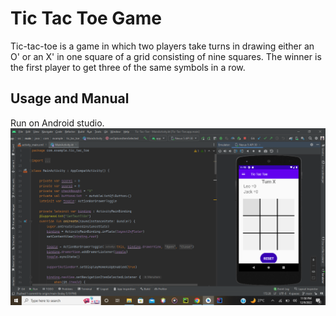 # Tic Tac Toe Game
Tic-tac-toe is a game in which two players take turns in drawing either an O' or an X' in one square of a grid consisting of nine squares. 
The winner is the first player to get three of the same symbols in a row.

## Usage and Manual 
Run on Android studio.
![](app/src/main/res/drawable-v24/tictactoe.png)